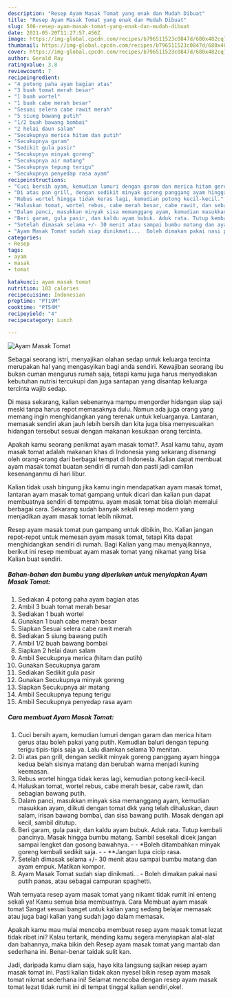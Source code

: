 ```yaml
---
description: "Resep Ayam Masak Tomat yang enak dan Mudah Dibuat"
title: "Resep Ayam Masak Tomat yang enak dan Mudah Dibuat"
slug: 506-resep-ayam-masak-tomat-yang-enak-dan-mudah-dibuat
date: 2021-05-20T11:27:57.456Z
image: https://img-global.cpcdn.com/recipes/b796511523c0847d/680x482cq70/ayam-masak-tomat-foto-resep-utama.jpg
thumbnail: https://img-global.cpcdn.com/recipes/b796511523c0847d/680x482cq70/ayam-masak-tomat-foto-resep-utama.jpg
cover: https://img-global.cpcdn.com/recipes/b796511523c0847d/680x482cq70/ayam-masak-tomat-foto-resep-utama.jpg
author: Gerald Ray
ratingvalue: 3.8
reviewcount: 7
recipeingredient:
- "4 potong paha ayam bagian atas"
- "3 buah tomat merah besar"
- "1 buah wortel"
- "1 buah cabe merah besar"
- "Sesuai selera cabe rawit merah"
- "5 siung bawang putih"
- "1/2 buah bawang bombai"
- "2 helai daun salam"
- "Secukupnya merica hitam dan putih"
- "Secukupnya garam"
- "Sedikit gula pasir"
- "Secukupnya minyak goreng"
- "Secukupnya air matang"
- "Secukupnya tepung terigu"
- "Secukupnya penyedap rasa ayam"
recipeinstructions:
- "Cuci bersih ayam, kemudian lumuri dengan garam dan merica hitam gerus atau boleh pakai yang putih. Kemudian baluri dengan tepung terigu tipis-tipis saja ya. Lalu diamkan selama 10 menitan."
- "Di atas pan grill, dengan sedikit minyak goreng panggang ayam hingga kedua belah sisinya matang dan berubah warna menjadi kuning keemasan."
- "Rebus wortel hingga tidak keras lagi, kemudian potong kecil-kecil."
- "Haluskan tomat, wortel rebus, cabe merah besar, cabe rawit, dan sebagian bawang putih."
- "Dalam panci, masukkan minyak sisa memanggang ayam, kemudian masukkan ayam, diikuti dengan tomat dkk yang telah dihaluskan, daun salam, irisan bawang bombai, dan sisa bawang putih. Masak dengan api kecil, sambil ditutup."
- "Beri garam, gula pasir, dan kaldu ayam bubuk. Aduk rata. Tutup kembali pancinya. Masak hingga bumbu matang. Sambil sesekali dicek jangan sampai lengket dan gosong bawahnya.   *Boleh ditambahkan minyak goreng kembali sedikit saja.   **Jangan lupa cicip rasa."
- "Setelah dimasak selama +/- 30 menit atau sampai bumbu matang dan ayam empuk. Matikan kompor."
- "Ayam Masak Tomat sudah siap dinikmati...  Boleh dimakan pakai nasi putih panas, atau sebagai campuran spaghetti."
categories:
- Resep
tags:
- ayam
- masak
- tomat

katakunci: ayam masak tomat 
nutrition: 103 calories
recipecuisine: Indonesian
preptime: "PT19M"
cooktime: "PT54M"
recipeyield: "4"
recipecategory: Lunch

---
```



![Ayam Masak Tomat](https://img-global.cpcdn.com/recipes/b796511523c0847d/680x482cq70/ayam-masak-tomat-foto-resep-utama.jpg)

Sebagai seorang istri, menyajikan olahan sedap untuk keluarga tercinta merupakan hal yang mengasyikan bagi anda sendiri. Kewajiban seorang ibu bukan cuman mengurus rumah saja, tetapi kamu juga harus menyediakan kebutuhan nutrisi tercukupi dan juga santapan yang disantap keluarga tercinta wajib sedap.

Di masa  sekarang, kalian sebenarnya mampu mengorder hidangan siap saji meski tanpa harus repot memasaknya dulu. Namun ada juga orang yang memang ingin menghidangkan yang terenak untuk keluarganya. Lantaran, memasak sendiri akan jauh lebih bersih dan kita juga bisa menyesuaikan hidangan tersebut sesuai dengan makanan kesukaan orang tercinta. 



Apakah kamu seorang penikmat ayam masak tomat?. Asal kamu tahu, ayam masak tomat adalah makanan khas di Indonesia yang sekarang disenangi oleh orang-orang dari berbagai tempat di Indonesia. Kalian dapat membuat ayam masak tomat buatan sendiri di rumah dan pasti jadi camilan kesenanganmu di hari libur.

Kalian tidak usah bingung jika kamu ingin mendapatkan ayam masak tomat, lantaran ayam masak tomat gampang untuk dicari dan kalian pun dapat membuatnya sendiri di tempatmu. ayam masak tomat bisa diolah memalui berbagai cara. Sekarang sudah banyak sekali resep modern yang menjadikan ayam masak tomat lebih nikmat.

Resep ayam masak tomat pun gampang untuk dibikin, lho. Kalian jangan repot-repot untuk memesan ayam masak tomat, tetapi Kita dapat menghidangkan sendiri di rumah. Bagi Kalian yang mau menyajikannya, berikut ini resep membuat ayam masak tomat yang nikamat yang bisa Kalian buat sendiri.

<!--inarticleads1-->

##### Bahan-bahan dan bumbu yang diperlukan untuk menyiapkan Ayam Masak Tomat:

1. Sediakan 4 potong paha ayam bagian atas
1. Ambil 3 buah tomat merah besar
1. Sediakan 1 buah wortel
1. Gunakan 1 buah cabe merah besar
1. Siapkan Sesuai selera cabe rawit merah
1. Sediakan 5 siung bawang putih
1. Ambil 1/2 buah bawang bombai
1. Siapkan 2 helai daun salam
1. Ambil Secukupnya merica (hitam dan putih)
1. Gunakan Secukupnya garam
1. Sediakan Sedikit gula pasir
1. Gunakan Secukupnya minyak goreng
1. Siapkan Secukupnya air matang
1. Ambil Secukupnya tepung terigu
1. Ambil Secukupnya penyedap rasa ayam




<!--inarticleads2-->

##### Cara membuat Ayam Masak Tomat:

1. Cuci bersih ayam, kemudian lumuri dengan garam dan merica hitam gerus atau boleh pakai yang putih. Kemudian baluri dengan tepung terigu tipis-tipis saja ya. Lalu diamkan selama 10 menitan.
1. Di atas pan grill, dengan sedikit minyak goreng panggang ayam hingga kedua belah sisinya matang dan berubah warna menjadi kuning keemasan.
1. Rebus wortel hingga tidak keras lagi, kemudian potong kecil-kecil.
1. Haluskan tomat, wortel rebus, cabe merah besar, cabe rawit, dan sebagian bawang putih.
1. Dalam panci, masukkan minyak sisa memanggang ayam, kemudian masukkan ayam, diikuti dengan tomat dkk yang telah dihaluskan, daun salam, irisan bawang bombai, dan sisa bawang putih. Masak dengan api kecil, sambil ditutup.
1. Beri garam, gula pasir, dan kaldu ayam bubuk. Aduk rata. Tutup kembali pancinya. Masak hingga bumbu matang. Sambil sesekali dicek jangan sampai lengket dan gosong bawahnya.  -  - *Boleh ditambahkan minyak goreng kembali sedikit saja.  -  - **Jangan lupa cicip rasa.
1. Setelah dimasak selama +/- 30 menit atau sampai bumbu matang dan ayam empuk. Matikan kompor.
1. Ayam Masak Tomat sudah siap dinikmati...  - Boleh dimakan pakai nasi putih panas, atau sebagai campuran spaghetti.




Wah ternyata resep ayam masak tomat yang nikamt tidak rumit ini enteng sekali ya! Kamu semua bisa membuatnya. Cara Membuat ayam masak tomat Sangat sesuai banget untuk kalian yang sedang belajar memasak atau juga bagi kalian yang sudah jago dalam memasak.

Apakah kamu mau mulai mencoba membuat resep ayam masak tomat lezat tidak ribet ini? Kalau tertarik, mending kamu segera menyiapkan alat-alat dan bahannya, maka bikin deh Resep ayam masak tomat yang mantab dan sederhana ini. Benar-benar taidak sulit kan. 

Jadi, daripada kamu diam saja, hayo kita langsung sajikan resep ayam masak tomat ini. Pasti kalian tiidak akan nyesel bikin resep ayam masak tomat nikmat sederhana ini! Selamat mencoba dengan resep ayam masak tomat lezat tidak rumit ini di tempat tinggal kalian sendiri,oke!.

